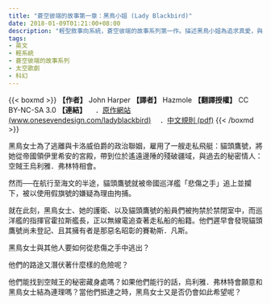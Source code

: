 ```yaml
---
title: "蒼空彼端的故事第一章：黑鳥小姐 (Lady Blackbird)"
date: 2018-01-09T01:21:00+08:00
description: "輕型敘事向系統，蒼空彼端的故事系列第一作。描述黑鳥小姐為追求真愛，與走私船隊在星海間冒險的故事。"
tags: 
- 英文
- 輕系統
- 蒼空彼端的故事系列
- 太空歌劇
- 科幻
---
```

{{< boxmd >}}
**【作者】** John Harper
**【譯者】** Hazmole
**【翻譯授權】** CC BY-NC-SA 3.0
**【連結】**
　．[原作網站 (www.onesevendesign.com/ladyblackbird)](http://www.onesevendesign.com/ladyblackbird)
　．[中文規則 (pdf)](https://drive.google.com/file/d/1AyaIH4gKavtXob7-ciQlDViBrYf_JzTZ/view)
{{< /boxmd >}}

黑鳥女士為了逃離與卡洛威伯爵的政治聯姻，雇用了一艘走私飛艇：貓頭鷹號，將她從帝國領伊里希安的宮殿，帶到位於遙遠邊陲的殘破疆域，與過去的秘密情人：空賊王烏利雅．弗林特相會。

然而──在航行至海文的半途，貓頭鷹號就被帝國巡洋艦「悲傷之手」追上並攔下，被以使用假旗號的嫌疑為理由拘捕。


就在此刻，黑鳥女士、她的護衛、以及貓頭鷹號的船員們被拘禁於禁閉室中，而巡洋艦的指揮官霍拉斯艦長，正以無線電追查著走私船的船籍。他們遲早會發現貓頭鷹號尚未登記、且其擁有者是那惡名昭彰的賽勒斯．凡斯。

黑鳥女士與其他人要如何從悲傷之手中逃出？

他們的路途又潛伏著什麼樣的危險呢？

他們能找到空賊王的秘密藏身處嗎？如果他們能行的話，烏利雅．弗林特會願意和黑鳥女士結為連理嗎？當他們抵達之時，黑鳥女士又是否仍會如此希望呢？
